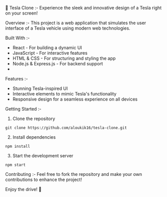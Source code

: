 
🚗 Tesla Clone :-
Experience the sleek and innovative design of a Tesla right on your screen!

Overview :-
This project is a web application that simulates the user interface of a Tesla vehicle using modern web technologies.

Built With :-
* React - For building a dynamic UI
* JavaScript - For interactive features
* HTML & CSS - For structuring and styling the app
* Node.js & Express.js - For backend support
* 
Features :-
* Stunning Tesla-inspired UI
* Interactive elements to mimic Tesla's functionality
* Responsive design for a seamless experience on all devices
  
Getting Started :-
1. Clone the repository
```
git clone https://github.com/aloukik16/tesla-clone.git
```
2. Install dependencies
```
npm install
```
3. Start the development server
```
npm start
```
Contributing :-
Feel free to fork the repository and make your own contributions to enhance the project!

Enjoy the drive! 🚀

